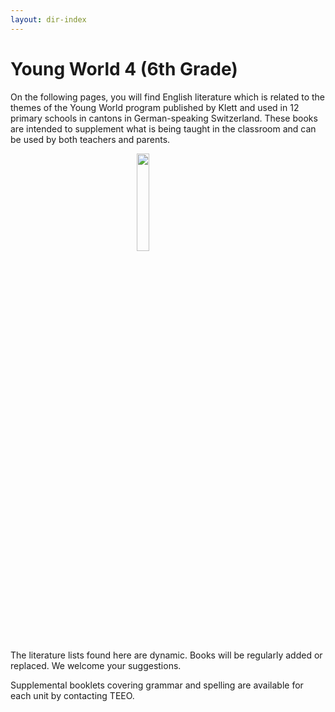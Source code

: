 ```yaml
---
layout: dir-index
---
```


# Young World 4 (6th Grade)

On the following pages, you will find English literature which is related to the themes of the Young World program published by Klett and used in 12 primary schools in cantons in German-speaking Switzerland. These books are intended to supplement what is being taught in the classroom and can be used by both teachers and parents.

<img src="https://i.imgur.com/ZBUJicZ.png" width="20%" style="display:block;margin-left:auto;margin-right:auto;" />

The literature lists found here are dynamic. Books will be regularly added or replaced. We welcome your suggestions.

Supplemental booklets covering grammar and spelling are available for each unit by contacting TEEO.
<!--stackedit_data:
eyJoaXN0b3J5IjpbLTExOTExNDY2MDAsODAzNDc4MjIyLC0xMz
I4MDU0MjY0LC0zMzMyOTY1NzIsLTM2OTk3NjkyOSwtNTMxNDc0
ODY3LDMzMDY3OTMzM119
-->